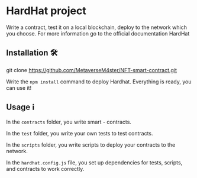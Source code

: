 # HardHat project

Write a contract, test it on a local blockchain, deploy to the network which you choose. For more information go to the official documentation HardHat

## Installation 🛠️

git clone https://github.com/MetaverseM4ster/NFT-smart-contract.git

Write the `npm install` command to deploy Hardhat. Everything is ready, you can use it!

## Usage ℹ️

In the `contracts` folder, you write smart - contracts.

In the `test` folder, you write your own tests to test contracts.

In the `scripts` folder, you write scripts to deploy your contracts to the network.

In the `hardhat.config.js` file, you set up dependencies for tests, scripts, and contracts to work correctly.
